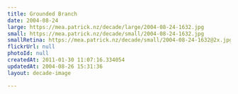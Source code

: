```yaml
---
title: Grounded Branch
date: 2004-08-24
large: https://mea.patrick.nz/decade/large/2004-08-24-1632.jpg
small: https://mea.patrick.nz/decade/small/2004-08-24-1632.jpg
smallRetina: https://mea.patrick.nz/decade/small/2004-08-24-1632@2x.jpg
flickrUrl: null
photoId: null
createdAt: 2011-01-30 11:07:16.334054
updatedAt: 2004-08-26 15:31:36
layout: decade-image

---
```


